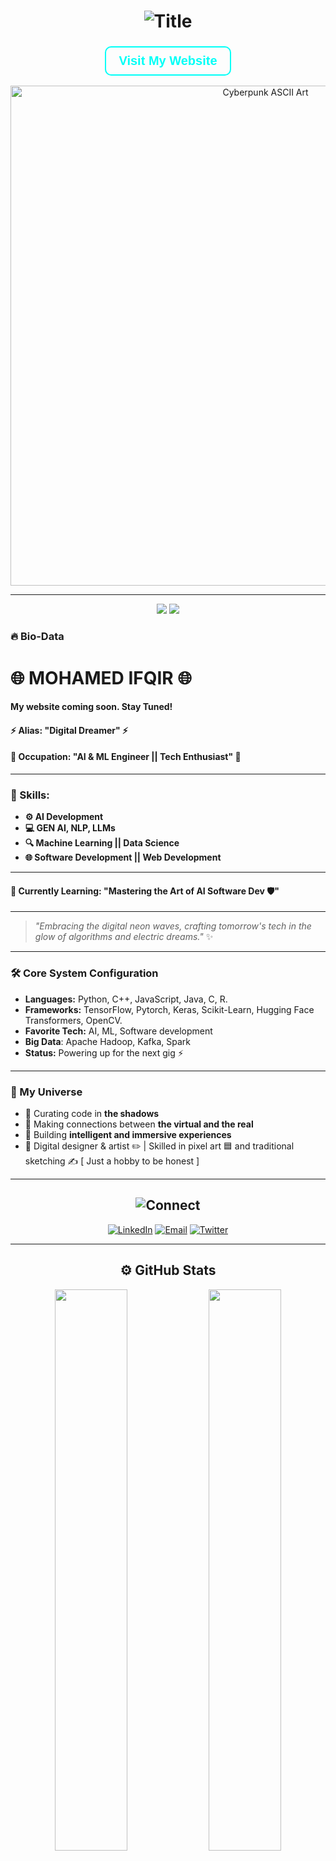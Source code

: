 <!-- Cyberpunk-themed GitHub Profile README -->

<h1 align="center">
  <img src="https://readme-typing-svg.herokuapp.com?font=Electrolize&size=40&color=00FFF7&center=true&vCenter=true&width=550&lines=I+Am+Mohamed+IFQIR;Welcome+to+My+Neon+World;A+Cyber+Warrior;Exploring+the+Depths+of+Code!" alt="Title">
</h1>


<h3 align="center">
  <a href="https://medifqir.vercel.app/" style="color: #00FFF7; text-decoration: none; font-family: Arial, sans-serif; font-size: 20px; padding: 10px 20px; border: 2px solid #00FFF7; border-radius: 10px; display: inline-block;">
    Visit My Website
  </a>
</h3>



<!-- ASCII art for cyberpunk aesthetic -->
<p align="center">
  <img src="https://i.pinimg.com/originals/ad/fc/cd/adfccd6a72515359c1c283f912b67616.gif" width="800" alt="Cyberpunk ASCII Art">
</p>

---

<p align="center">
  <img src="https://img.shields.io/badge/%E2%9A%A1%20Currently%20Hacking%20On-C++%20%7C%20JavaScript%20%7C%20Python-%23ff007f?style=for-the-badge" />
  <img src="https://img.shields.io/badge/%E2%9D%A4%EF%B8%8F%20Loves%20Working%20With-ML%20%7C%20AI%20%7C%20Software-%2300ffbf?style=for-the-badge" />
</p>


### 🔥 Bio-Data 
# 🌐 MOHAMED IFQIR 🌐

#### My website coming soon. Stay Tuned!

#### ⚡ Alias: "Digital Dreamer" ⚡

#### 💼 Occupation: "AI & ML Engineer || Tech Enthusiast" 💼

---

### 🧠 Skills:
- **⚙️ AI Development**
- **💻 GEN AI, NLP, LLMs**
- **🔍 Machine Learning || Data Science**
- **🌐 Software Development || Web Development**

---

#### 🧪 Currently Learning: "Mastering the Art of AI Software Dev 🛡️" 

---

> _"Embracing the digital neon waves, crafting tomorrow's tech in the glow of algorithms and electric dreams."_ ✨


---

### 🛠️ Core System Configuration

- **Languages:** Python, C++, JavaScript, Java, C, R.
- **Frameworks:** TensorFlow, Pytorch, Keras, Scikit-Learn, Hugging Face Transformers, OpenCV.
- **Favorite Tech:** AI, ML, Software development
- **Big Data**: Apache Hadoop, Kafka, Spark
- **Status:** Powering up for the next gig ⚡️

---

### 🌌 My Universe

- 💾 Curating code in **the shadows**
- 🌌 Making connections between **the virtual and the real**
- 🔧 Building **intelligent and immersive experiences**
- 🎨 Digital designer & artist ✏️ | Skilled in pixel art 🟦 and traditional sketching ✍️ [ Just a hobby to be honest ]

---

<h2 align="center">
  <img src="https://readme-typing-svg.herokuapp.com?font=Electrolize&size=25&color=F700FF&center=true&width=500&lines=Connect+With+Me+In+The+Digital+Realm:" alt="Connect">
</h2>

<p align="center">
  <a href="https://www.linkedin.com/in/mohamed-ifqir-329840242/" target="_blank"><img alt="LinkedIn" src="https://img.shields.io/badge/LinkedIn-%230077B5.svg?&style=for-the-badge&logo=linkedin&logoColor=white" /></a>
  <a href="mailto:mohamedifqir99@gmail.com"><img alt="Email" src="https://img.shields.io/badge/Email-%23D14836.svg?&style=for-the-badge&logo=gmail&logoColor=white" /></a>
  <a href="https://twitter.com/YOURUSERNAME" target="_blank"><img alt="Twitter" src="https://img.shields.io/badge/Twitter-%231DA1F2.svg?&style=for-the-badge&logo=twitter&logoColor=white" /></a>
</p>

---

<h2 align="center">⚙️ GitHub Stats</h2>

<p align="center">
  <img width="48%" src="https://github-readme-stats.vercel.app/api?username=MohamedIKenedy&show_icons=true&theme=radical&title_color=00FFFF&icon_color=F700FF" />
  <img width="48%" src="https://github-readme-streak-stats.herokuapp.com/?user=MohamedIKenedy&theme=radical&ring=FF00FF&fire=00FFFF" />
</p>

---

<p align="center">
  <img src="https://readme-typing-svg.herokuapp.com?font=Electrolize&size=20&color=00FFFF&center=true&width=500&lines=Thank+you+for+visiting+my+cyber-domain." alt="Closing">
</p>

